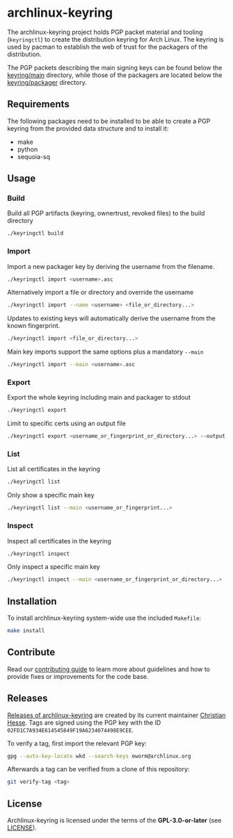 # archlinux-keyring

The archlinux-keyring project holds PGP packet material and tooling
(`keyringctl`) to create the distribution keyring for Arch Linux.
The keyring is used by pacman to establish the web of trust for the packagers
of the distribution.

The PGP packets describing the main signing keys can be found below the
[keyring/main](keyring/main) directory, while those of the packagers are located below the
[keyring/packager](keyring/packager) directory.

## Requirements

The following packages need to be installed to be able to create a PGP keyring
from the provided data structure and to install it:

* make
* python
* sequoia-sq

## Usage

### Build

Build all PGP artifacts (keyring, ownertrust, revoked files) to the build directory
```bash
./keyringctl build
```

### Import

Import a new packager key by deriving the username from the filename.
```bash
./keyringctl import <username>.asc
```

Alternatively import a file or directory and override the username
```bash
./keyringctl import --name <username> <file_or_directory...>
```

Updates to existing keys will automatically derive the username from the known fingerprint.
```bash
./keyringctl import <file_or_directory...>
```

Main key imports support the same options plus a mandatory `--main`
```bash
./keyringctl import --main <username>.asc
```

### Export

Export the whole keyring including main and packager to stdout
```bash
./keyringctl export
```

Limit to specific certs using an output file
```bash
./keyringctl export <username_or_fingerprint_or_directory...> --output <filename>
```

### List

List all certificates in the keyring
```bash
./keyringctl list
```

Only show a specific main key
```bash
./keyringctl list --main <username_or_fingerprint...>
```

### Inspect

Inspect all certificates in the keyring
```bash
./keyringctl inspect
```

Only inspect a specific main key
```bash
./keyringctl inspect --main <username_or_fingerprint_or_directory...>
```

## Installation

To install archlinux-keyring system-wide use the included `Makefile`:

```bash
make install
```

## Contribute

Read our [contributing guide](CONTRIBUTING.md) to learn more about guidelines and
how to provide fixes or improvements for the code base.

## Releases

[Releases of
archlinux-keyring](https://gitlab.archlinux.org/archlinux/archlinux-keyring/-/tags)
are created by its current maintainer [Christian
Hesse](https://gitlab.archlinux.org/eworm). Tags are signed using the PGP key
with the ID `02FD1C7A934E614545849F19A6234074498E9CEE`.

To verify a tag, first import the relevant PGP key:

```bash
gpg --auto-key-locate wkd --search-keys eworm@archlinux.org
```

Afterwards a tag can be verified from a clone of this repository:

```bash
git verify-tag <tag>
```

## License

Archlinux-keyring is licensed under the terms of the **GPL-3.0-or-later** (see
[LICENSE](LICENSE)).
